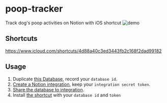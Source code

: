 # poop-tracker
Track dog's poop activities on Notion with iOS shortcut
![demo](https://github.com/likaci/poop-tracker/assets/3407980/6394a275-e6e0-4fa8-98a1-7f8153025239)

## Shortcuts
https://www.icloud.com/shortcuts/4d88a40c3ed3443fb2c168f2dad99182

## Usage
1. Duplicate [this Database](https://likaci.notion.site/fc270296980a4baa80ba9a2c61c2dde8?v=ce6e68c021ad471c941440925267b32f), record your `database id`.
2. [Create a Notion integration](https://developers.notion.com/docs/create-a-notion-integration#step-1-create-an-integration), keep your `integration secret token`.
3. [Share the database to integration](https://developers.notion.com/docs/create-a-notion-integration#step-2-share-a-database-with-your-integration).
4. Install [the shortcut](https://www.icloud.com/shortcuts/4d88a40c3ed3443fb2c168f2dad99182) with your `database id` and `token`
